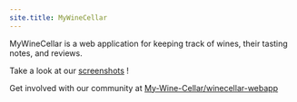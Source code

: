 ```yaml
---
site.title: MyWineCellar
---
```


MyWineCellar is a web application for keeping track of wines, their tasting notes, and reviews.

Take a look at our [screenshots](/screenshots.html) !

Get involved with our community at
<a href="https://github.com/My-Wine-Cellar/winecellar-webapp">
  <span class="label">My-Wine-Cellar/winecellar-webapp</span>
</a>
